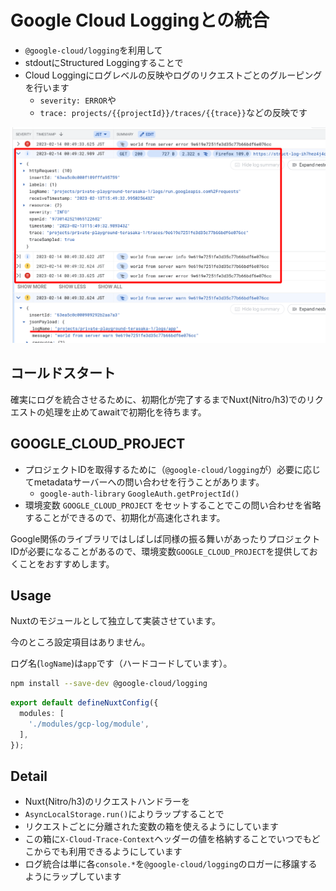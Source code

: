 # Google Cloud Loggingとの統合
- `@google-cloud/logging`を利用して
- stdoutにStructured Loggingすることで
- Cloud Loggingにログレベルの反映やログのリクエストごとのグルーピングを行います
  - `severity: ERROR`や
  - `trace: projects/{{projectId}}/traces/{{trace}}`などの反映です

<img src="./docs/gcp-log.png" width="600" />

## コールドスタート
確実にログを統合させるために、初期化が完了するまでNuxt(Nitro/h3)でのリクエストの処理を止めてawaitで初期化を待ちます。

## GOOGLE_CLOUD_PROJECT
- プロジェクトIDを取得するために（`@google-cloud/logging`が）必要に応じてmetadataサーバーへの問い合わせを行うことがあります。
  - `google-auth-library` `GoogleAuth.getProjectId()`
- 環境変数 `GOOGLE_CLOUD_PROJECT` をセットすることでこの問い合わせを省略することができるので、初期化が高速化されます。

Google関係のライブラリではしばしば同様の振る舞いがあったりプロジェクトIDが必要になることがあるので、環境変数`GOOGLE_CLOUD_PROJECT`を提供しておくことをおすすめします。


## Usage
Nuxtのモジュールとして独立して実装させています。

今のところ設定項目はありません。

ログ名(`logName`)は`app`です（ハードコードしています）。

```bash
npm install --save-dev @google-cloud/logging
```

```typescript
export default defineNuxtConfig({
  modules: [
    './modules/gcp-log/module',
  ],
});
```

## Detail
- Nuxt(Nitro/h3)のリクエストハンドラーを
- `AsyncLocalStorage.run()`によりラップすることで
- リクエストごとに分離された変数の箱を使えるようにしています
- この箱に`X-Cloud-Trace-Context`ヘッダーの値を格納することでいつでもどこからでも利用できるようにしています
- ログ統合は単に各`console.*`を`@google-cloud/logging`のロガーに移譲するようにラップしています
